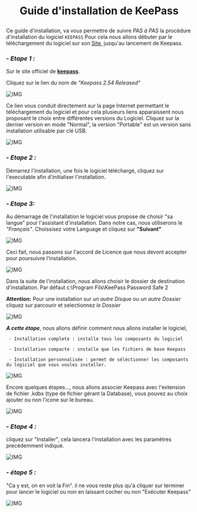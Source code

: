 # <p align =center> Guide d'installation de KeePass </p>

Ce guide d'installation, va vous permettre de suivre _PAS à PAS_ la procèdure d'installation du logiciel `KEEPASS`
Pour cela nous allons débuter par le téléchargement du logiciel sur son [Site](https://keepass.info/), jusqu'au lancement de Keepass.

###  - _**Etape 1 :**_ 
Sur le site officiel de **[keepass](https://keepass.info/)**.

Cliquez sur le lien du nom de *"Keepass 2.54 Released"*

![IMG](https://github.com/michaelc31/Projet-image/blob/main/Install%200.png?raw=true)

Ce lien vous conduit directement sur la page Internet permettant le téléchargement du logiciel et pour cela plusieurs liens apparaissent nous proposant le choix entre différentes versions du Logiciel. Cliquez sur la dernier version en mode "Normal", la version "Portable" est un version sans installation utilisable par clé USB.

![IMG](https://github.com/michaelc31/Projet-image/blob/main/install%201.png?raw=true)

### - _**Etape 2 :**_  

Démarrez l'installation, une fois le logiciel téléchargé, cliquez sur l'executable afin d'initialiser l'installation.

![IMG](https://github.com/michaelc31/Projet-image/blob/main/install%202.png?raw=true)

### - ***Etape 3:***

Au démarrage de l'installation le logiciel vous propose de choisir "sa langue" pour l'assistant d'installation.
Dans notre cas, nous utiliserons le _"Français"_.
Choissisez votre Language et cliquez sur **"Suivant"**

![IMG](https://github.com/michaelc31/Projet-image/blob/main/install%203.png?raw=true)

Ceci fait, nous passons sur l'accord de Licence que nous devont accepter pour poursuivre l'installation.

![IMG](https://github.com/michaelc31/Projet-image/blob/main/install%204.png?raw=true)

Dans la suite de l'installation, nous allons choisir le dossier de destination d'installation. Par défaut c:\Program Fils\KeePass Password Safe 2

**Attention:** Pour une installation sur _un autre Disque_ ou _un autre Dossier_ cliquez sur parcourir et selectionnez _le Dossier_

![IMG](https://github.com/michaelc31/Projet-image/blob/main/install%205.png?raw=true)

***A cette étape***, nous allons définir comment nous allons installer le logiciel,

     - Installation complete : installe tous les composants du logiciel
     
     - Installation compacte : snstalle que les fichiers de base Keepass 
     
     - Installation personnalisée : permet de séléctionner les composants du logiciel que vous voulez installer.

![IMG](https://github.com/michaelc31/Projet-image/blob/main/install%206.png?raw=true)

Encore quelques étapes..., nous allons associer Keepass avec l'extension de fichier .kdbx (type de fichier gérant la Database), vous pouvez au choix ajouter ou non l'icone sur le bureau.

![IMG](https://github.com/michaelc31/Projet-image/blob/main/install%207.png?raw=true)

### - _**Etape 4 :**_

cliquez sur "Installer", cela lancera l'installation avec les paramètres precédemment indiqué.

![IMG](https://github.com/michaelc31/Projet-image/blob/main/install%208.png?raw=true)

### - ***étape 5 :***

"Ca y est, on en voit la Fin". il ne vous reste plus qu'à cliquer sur terminer pour lancer le logiciel ou non en laissant cocher ou non "Exécuter Keepass"

![IMG](https://github.com/michaelc31/Projet-image/blob/main/install%209.png?raw=truegit)
